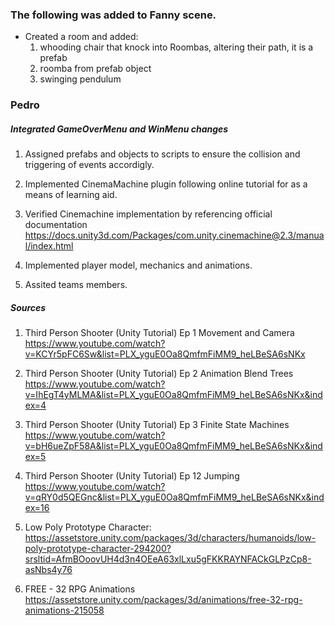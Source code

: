 ### The following was added to Fanny scene.
- Created a room and added:
  1. whooding chair that knock into Roombas, altering their path, it is a prefab
  2. roomba from prefab object
  3. swinging pendulum 

### Pedro
##### Integrated GameOverMenu and WinMenu changes
 1. Assigned prefabs and objects to scripts to ensure the collision and triggering of events accordigly.

 2. Implemented CinemaMachine plugin following online tutorial for as a means of learning aid.

 3. Verified Cinemachine implementation by referencing official documentation https://docs.unity3d.com/Packages/com.unity.cinemachine@2.3/manual/index.html

 4. Implemented player model, mechanics and animations.

 5. Assited teams members.


##### Sources
  1. Third Person Shooter (Unity Tutorial) Ep 1 Movement and Camera https://www.youtube.com/watch?v=KCYr5pFC6Sw&list=PLX_yguE0Oa8QmfmFiMM9_heLBeSA6sNKx

  2. Third Person Shooter (Unity Tutorial) Ep 2 Animation Blend Trees https://www.youtube.com/watch?v=IhEgT4yMLMA&list=PLX_yguE0Oa8QmfmFiMM9_heLBeSA6sNKx&index=4

  3. Third Person Shooter (Unity Tutorial) Ep 3 Finite State Machines https://www.youtube.com/watch?v=bH6ueZpF58A&list=PLX_yguE0Oa8QmfmFiMM9_heLBeSA6sNKx&index=5

  4. Third Person Shooter (Unity Tutorial) Ep 12 Jumping https://www.youtube.com/watch?v=qRY0d5QEGnc&list=PLX_yguE0Oa8QmfmFiMM9_heLBeSA6sNKx&index=16

  5. Low Poly Prototype Character: https://assetstore.unity.com/packages/3d/characters/humanoids/low-poly-prototype-character-294200?srsltid=AfmBOoovUH4d3n4OEeA63xlLxu5gFKKRAYNFACkGLPzCp8-asNbs4y76

  6. FREE - 32 RPG Animations https://assetstore.unity.com/packages/3d/animations/free-32-rpg-animations-215058
